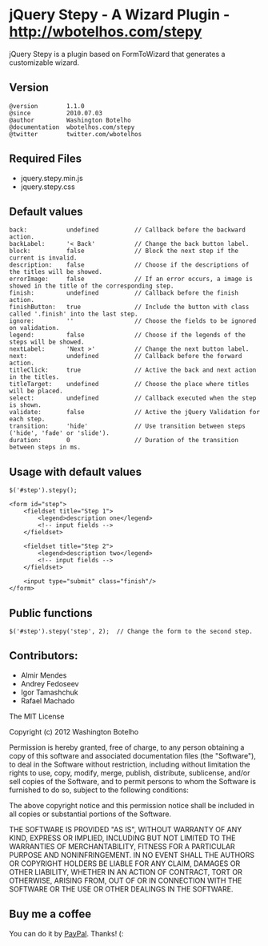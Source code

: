 # jQuery Stepy - A Wizard Plugin - http://wbotelhos.com/stepy

jQuery Stepy is a plugin based on FormToWizard that generates a customizable wizard.

## Version

	@version        1.1.0
	@since          2010.07.03
	@author         Washington Botelho
	@documentation  wbotelhos.com/stepy
	@twitter        twitter.com/wbotelhos

## Required Files

+ jquery.stepy.min.js
+ jquery.stepy.css

## Default values

    back:           undefined          // Callback before the backward action.
    backLabel:      '< Back'           // Change the back button label.
    block:          false              // Block the next step if the current is invalid.
    description:    false              // Choose if the descriptions of the titles will be showed.
    errorImage:     false              // If an error occurs, a image is showed in the title of the corresponding step.
    finish:         undefined          // Callback before the finish action.
    finishButton:   true               // Include the button with class called '.finish' into the last step.
    ignore:         ''                 // Choose the fields to be ignored on validation.
    legend:         false              // Choose if the legends of the steps will be showed.
    nextLabel:      'Next >'           // Change the next button label.
    next:           undefined          // Callback before the forward action.
    titleClick:     true               // Active the back and next action in the titles.
    titleTarget:    undefined          // Choose the place where titles will be placed.
    select:         undefined          // Callback executed when the step is shown.
    validate:       false              // Active the jQuery Validation for each step.
    transition:     'hide'             // Use transition between steps ('hide', 'fade' or 'slide').
    duration:       0                  // Duration of the transition between steps in ms.

## Usage with default values

    $('#step').stepy();

	<form id="step">
		<fieldset title="Step 1">
			<legend>description one</legend>
			<!-- input fields -->
		</fieldset>

		<fieldset title="Step 2">
			<legend>description two</legend>
			<!-- input fields -->
		</fieldset>

		<input type="submit" class="finish"/>
	</form>

## Public functions

    $('#step').stepy('step', 2);  // Change the form to the second step.

## Contributors:

+ Almir Mendes
+ Andrey Fedoseev
+ Igor Tamashchuk
+ Rafael Machado

The MIT License

Copyright (c) 2012 Washington Botelho

Permission is hereby granted, free of charge, to any person obtaining a copy of this software and associated documentation files (the "Software"), to deal in the Software without restriction, including without limitation the rights to use, copy, modify, merge, publish, distribute, sublicense, and/or sell copies of the Software, and to permit persons to whom the Software is furnished to do so, subject to the following conditions:

The above copyright notice and this permission notice shall be included in all copies or substantial portions of the Software.

THE SOFTWARE IS PROVIDED "AS IS", WITHOUT WARRANTY OF ANY KIND, EXPRESS OR IMPLIED, INCLUDING BUT NOT LIMITED TO THE WARRANTIES OF MERCHANTABILITY, FITNESS FOR A PARTICULAR PURPOSE AND NONINFRINGEMENT. IN NO EVENT SHALL THE AUTHORS OR COPYRIGHT HOLDERS BE LIABLE FOR ANY CLAIM, DAMAGES OR OTHER LIABILITY, WHETHER IN AN ACTION OF CONTRACT, TORT OR OTHERWISE, ARISING FROM, OUT OF OR IN CONNECTION WITH THE SOFTWARE OR THE USE OR OTHER DEALINGS IN THE SOFTWARE.

## Buy me a coffee

You can do it by [PayPal](https://www.paypal.com/cgi-bin/webscr?cmd=_donations&business=X8HEP2878NDEG&item_name=jQuery%20Stepy). Thanks! (:
